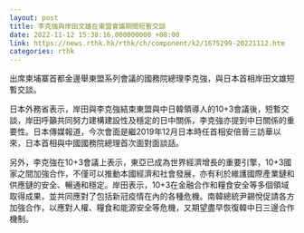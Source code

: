 ```yaml
---
layout: post
title: 李克強與岸田文雄在東盟會議期間短暫交談
date: 2022-11-12 15:38:16.000000000 +08:00
link: https://news.rthk.hk/rthk/ch/component/k2/1675299-20221112.htm
categories: rthk
---
```


出席柬埔寨首都金邊舉東盟系列會議的國務院總理李克強，與日本首相岸田文雄短暫交談。

日本外務省表示，岸田與李克強結束東盟與中日韓領導人的10+3會議後，短暫交談，岸田呼籲共同努力建構建設性及穩定的日中關係，李克強亦提到中日關係的重要性。日本傳媒報道，今次會面是繼2019年12月日本時任首相安倍晉三訪華以來，日本首相與中國國務院總理首次面對面談話。

另外，李克強在10+3會議上表示，東亞已成為世界經濟增長的重要引擎，10+3國家之間加強合作，不僅可以推動本國經濟和社會發展，亦有利於維護國際產業鏈和供應鏈的安全、暢通和穩定。岸田表示，10+3在金融合作和糧食安全等多個領域取得成果，並共同應對了包括新冠疫情在內的各種危機。南韓總統尹錫悅促請各方加強合作，以應對人權、糧食和能源安全等危機，又期望盡早恢復韓中日三邊合作機制。
